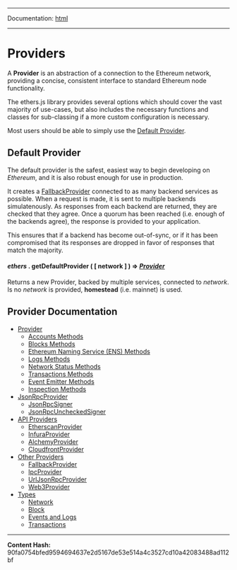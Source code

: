 -----

Documentation: [html](https://docs-beta.ethers.io/)

-----


Providers
=========


A **Provider** is an abstraction of a connection to the
Ethereum network, providing a concise, consistent interface
to standard Ethereum node functionality.

The ethers.js library provides several options which should
cover the vast majority of use-cases, but also includes the
necessary functions and classes for sub-classing if a more
custom configuration is necessary.

Most users should be able to simply use the [Default Provider](./).


Default Provider
----------------


The default provider is the safest, easiest way to begin
developing on *Ethereum*, and it is also robust enough
for use in production.

It creates a [FallbackProvider](other) connected to as many backend
services as possible. When a request is made, it is sent to
multiple backends simulatenously. As responses from each backend
are returned, they are checked that they agree. Once a quorum
has been reached (i.e. enough of the backends agree), the response
is provided to your application.

This ensures that if a backend has become out-of-sync, or if it
has been compromised that its responses are dropped in favor of
responses that match the majority.


#### *ethers* . **getDefaultProvider** (  [ network ]  )  **=>** *[Provider](provider)*

Returns a new Provider, backed by multiple services, connected
to *network*. Is no *network* is provided, **homestead**
(i.e. mainnet) is used.




Provider Documentation
----------------------



* [Provider](provider)
  * [Accounts Methods](provider)
  * [Blocks Methods](provider)
  * [Ethereum Naming Service (ENS) Methods](provider)
  * [Logs Methods](provider)
  * [Network Status Methods](provider)
  * [Transactions Methods](provider)
  * [Event Emitter Methods](provider)
  * [Inspection Methods](provider)
* [JsonRpcProvider](jsonrpc-provider)
  * [JsonRpcSigner](jsonrpc-provider)
  * [JsonRpcUncheckedSigner](jsonrpc-provider)
* [API Providers](api-providers)
  * [EtherscanProvider](api-providers)
  * [InfuraProvider](api-providers)
  * [AlchemyProvider](api-providers)
  * [CloudfrontProvider](api-providers)
* [Other Providers](other)
  * [FallbackProvider](other)
  * [IpcProvider](other)
  * [UrlJsonRpcProvider](other)
  * [Web3Provider](other)
* [Types](types)
  * [Network](types)
  * [Block](types)
  * [Events and Logs](types)
  * [Transactions](types)



-----
**Content Hash:** 90fa0754bfed9594694637e2d5167de53e514a4c3527cd10a42083488ad112bf